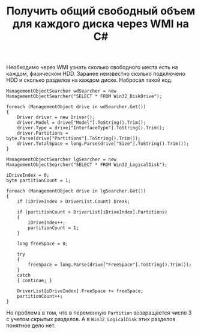 ﻿---
title: "Получить общий свободный объем для каждого диска через WMI на C#"
se.owner.user_id: 213492
se.owner.display_name: "Mr.Evgen"
se.owner.link: "https://ru.stackoverflow.com/users/213492/mr-evgen"
se.link: "https://ru.stackoverflow.com/questions/939632/%d0%9f%d0%be%d0%bb%d1%83%d1%87%d0%b8%d1%82%d1%8c-%d0%be%d0%b1%d1%89%d0%b8%d0%b9-%d1%81%d0%b2%d0%be%d0%b1%d0%be%d0%b4%d0%bd%d1%8b%d0%b9-%d0%be%d0%b1%d1%8a%d0%b5%d0%bc-%d0%b4%d0%bb%d1%8f-%d0%ba%d0%b0%d0%b6%d0%b4%d0%be%d0%b3%d0%be-%d0%b4%d0%b8%d1%81%d0%ba%d0%b0-%d1%87%d0%b5%d1%80%d0%b5%d0%b7-wmi-%d0%bd%d0%b0-c"
se.question_id: 939632
se.post_type: question
se.score: 1
---
<p>Необходимо через WMI узнать сколько свободного места есть на каждом, физическом HDD. Заранее неизвестно сколько подключено HDD и сколько разделов на каждом диске.
Набросал такой код. </p>

<pre><code>ManagementObjectSearcher wdSearcher = new ManagementObjectSearcher("SELECT * FROM Win32_DiskDrive");

foreach (ManagementObject drive in wdSearcher.Get())
{
    Driver driver = new Driver();
    driver.Model = drive["Model"].ToString().Trim();
    driver.Type = drive["InterfaceType"].ToString().Trim();
    driver.Partitions = byte.Parse(drive["Partitions"].ToString().Trim());
    driver.TotalSpace = long.Parse(drive["Size"].ToString().Trim());
}

ManagementObjectSearcher lgSearcher = new ManagementObjectSearcher("SELECT * FROM Win32_LogicalDisk");

iDriveIndex = 0;
byte partitionCount = 1;

foreach (ManagementObject drive in lgSearcher.Get())
{
    if (iDriveIndex &gt; DriverList.Count) break;

    if (partitionCount &gt; DriverList[iDriveIndex].Partitions)
    {
        iDriveIndex++;
        partitionCount = 1;
    }

    long freeSpace = 0;

    try
    {
        freeSpace = long.Parse(drive["FreeSpace"].ToString().Trim());
    }
    catch
    { continue; }

    DriverList[iDriveIndex].FreeSpace += freeSpace;
    partitionCount++;
}
</code></pre>

<p>Но проблема в том, что в переменную <code>Partition</code> возвращается число 3 с учетом скрытых разделов. А в <code>Win32_LogicalDisk</code> этих разделов понятное дело нет. </p>
